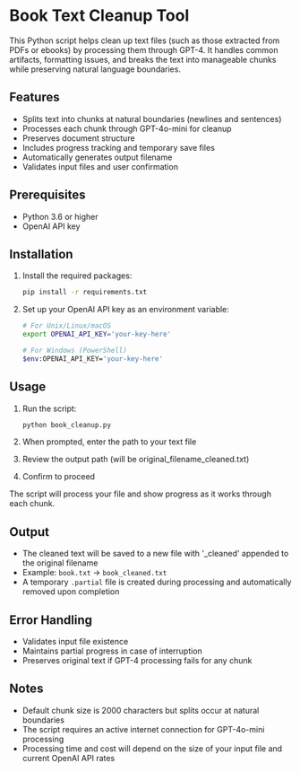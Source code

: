 # Book Text Cleanup Tool

This Python script helps clean up text files (such as those extracted from PDFs or ebooks) by processing them through GPT-4. It handles common artifacts, formatting issues, and breaks the text into manageable chunks while preserving natural language boundaries.

## Features

- Splits text into chunks at natural boundaries (newlines and sentences)
- Processes each chunk through GPT-4o-mini for cleanup
- Preserves document structure
- Includes progress tracking and temporary save files
- Automatically generates output filename
- Validates input files and user confirmation

## Prerequisites

- Python 3.6 or higher
- OpenAI API key

## Installation

1. Install the required packages:
   ```bash
   pip install -r requirements.txt
   ```

2. Set up your OpenAI API key as an environment variable:
   ```bash
   # For Unix/Linux/macOS
   export OPENAI_API_KEY='your-key-here'
   
   # For Windows (PowerShell)
   $env:OPENAI_API_KEY='your-key-here'
   ```

## Usage

1. Run the script:
   ```bash
   python book_cleanup.py
   ```

2. When prompted, enter the path to your text file
3. Review the output path (will be original_filename_cleaned.txt)
4. Confirm to proceed

The script will process your file and show progress as it works through each chunk.

## Output

- The cleaned text will be saved to a new file with '_cleaned' appended to the original filename
- Example: `book.txt` → `book_cleaned.txt`
- A temporary `.partial` file is created during processing and automatically removed upon completion

## Error Handling

- Validates input file existence
- Maintains partial progress in case of interruption
- Preserves original text if GPT-4 processing fails for any chunk

## Notes

- Default chunk size is 2000 characters but splits occur at natural boundaries
- The script requires an active internet connection for GPT-4o-mini processing
- Processing time and cost will depend on the size of your input file and current OpenAI API rates


